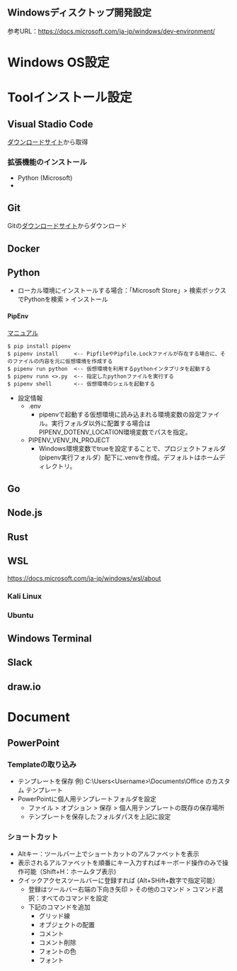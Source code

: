 Windowsディスクトップ開発設定
-----------------------------------

参考URL：https://docs.microsoft.com/ja-jp/windows/dev-environment/

# Windows OS設定

# Toolインストール設定

## Visual Stadio Code

[ダウンロードサイト](https://code.visualstudio.com/)から取得

### 拡張機能のインストール

- Python (Microsoft)
- 

## Git

Gitの[ダウンロードサイト](https://git-scm.com/download/win)からダウンロード

## Docker

## Python

- ローカル環境にインストールする場合：「Microsoft Store」> 検索ボックスでPythonを検索 > インストール

#### PipEnv

[マニュアル](https://pipenv-ja.readthedocs.io/ja/translate-ja/index.html)

```
$ pip install pipenv
$ pipenv install     <-- PipfileやPipfile.Lockファイルが存在する場合に、そのファイルの内容を元に仮想環境を作成する
$ pipenv run python  <-- 仮想環境を利用するpythonインタプリタを起動する
$ pipenv runn <>.py  <-- 指定したpythonファイルを実行する
$ pipenv shell       <-- 仮想環境のシェルを起動する
```

- 設定情報
  - .env
    - pipenvで起動する仮想環境に読み込まれる環境変数の設定ファイル。実行フォルダ以外に配置する場合は PIPENV_DOTENV_LOCATION環境変数でパスを指定。
  - PIPENV_VENV_IN_PROJECT
    - Windows環境変数でtrueを設定することで、プロジェクトフォルダ(pipenv実行フォルダ）配下に.venvを作成。デフォルトはホームディレクトリ。  

## Go

## Node.js

## Rust

## WSL 
https://docs.microsoft.com/ja-jp/windows/wsl/about

### Kali Linux

### Ubuntu


## Windows Terminal

## Slack

## draw.io

# Document

## PowerPoint

### Templateの取り込み

- テンプレートを保存  例) C:\Users\<Username>\Documents\Office のカスタム テンプレート
- PowerPointに個人用テンプレートフォルダを設定
  - ファイル > オプション > 保存 > 個人用テンプレートの既存の保存場所
  - テンプレートを保存したフォルダパスを上記に設定

### ショートカット

- Altキー：ツールバー上でショートカットのアルファベットを表示
- 表示されるアルファベットを順番にキー入力すればキーボード操作のみで操作可能（Shift+H：ホームタブ表示)
- クイックアクセスツールバーに登録すれば (Alt+SHift+数字で指定可能）
  - 登録はツールバー右端の下向き矢印 > その他のコマンド > コマンド選択：すべてのコマンドを設定
  - 下記のコマンドを追加
    - グリッド線
    - オブジェクトの配置
    - コメント
    - コメント削除
    - フォントの色
    - フォント

